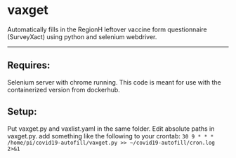 # vaxget
Automatically fills in the RegionH leftover vaccine form questionnaire (SurveyXact) using python and selenium webdriver.

---

Requires:
---

Selenium server with chrome running. This code is meant for use with the containerized version from dockerhub.

Setup:
---

Put vaxget.py and vaxlist.yaml in the same folder.
Edit absolute paths in vaxget.py.
add something like the following to your crontab: ```30 9 * * * /home/pi/covid19-autofill/vaxget.py >> ~/covid19-autofill/cron.log 2>&1```
